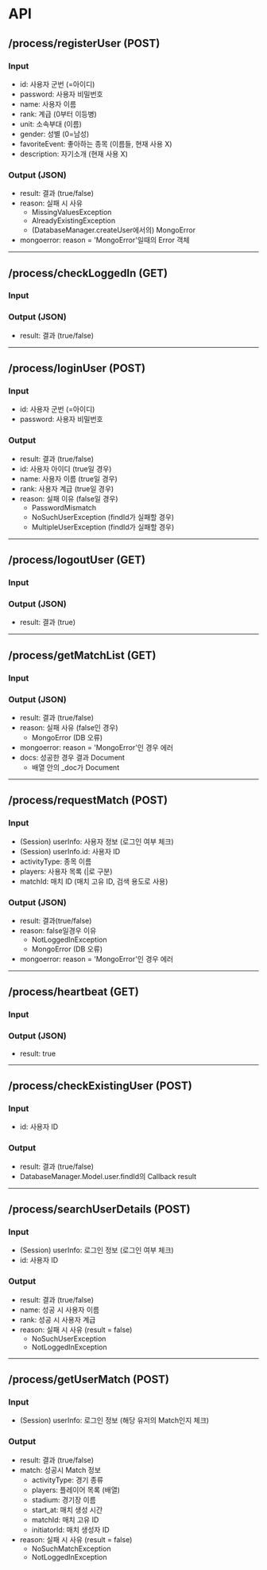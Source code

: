 # API

## /process/registerUser (POST)
### Input
- id: 사용자 군번 (=아이디)
- password: 사용자 비밀번호
- name: 사용자 이름
- rank: 계급 (0부터 이등병)
- unit: 소속부대 (이름)
- gender: 성별 (0=남성)
- favoriteEvent: 좋아하는 종목 (이름들, 현재 사용 X)
- description: 자기소개 (현재 사용 X)

### Output (JSON)
- result: 결과 (true/false)
- reason: 실패 시 사유 
    - MissingValuesException
    - AlreadyExistingException
    - (DatabaseManager.createUser에서의) MongoError
- mongoerror: reason = 'MongoError'일때의 Error 객체

---

## /process/checkLoggedIn (GET)
### Input

### Output (JSON)
- result: 결과 (true/false)

---

## /process/loginUser (POST)
### Input
- id: 사용자 군번 (=아이디)
- password: 사용자 비밀번호

### Output
- result: 결과 (true/false)
- id: 사용자 아이디 (true일 경우)
- name: 사용자 이름 (true일 경우)
- rank: 사용자 계급 (true일 경우)
- reason: 실패 이유 (false일 경우)
    - PasswordMismatch
    - NoSuchUserException (findId가 실패할 경우)
    - MultipleUserException (findId가 실패할 경우)

---

## /process/logoutUser (GET)
### Input

### Output (JSON)
- result: 결과 (true)

---

## /process/getMatchList (GET)
### Input

### Output (JSON)
- result: 결과 (true/false)
- reason: 실패 사유 (false인 경우)
    - MongoError (DB 오류)
- mongoerror: reason = 'MongoError'인 경우 에러
- docs: 성공한 경우 결과 Document
    - 배열 안의 _doc가 Document

---

## /process/requestMatch (POST)
### Input
- (Session) userInfo: 사용자 정보 (로그인 여부 체크)
- (Session) userInfo.id: 사용자 ID
- activityType: 종목 이름
- players: 사용자 목록 (|로 구분)
- matchId: 매치 ID (매치 고유 ID, 검색 용도로 사용)

### Output (JSON)
- result: 결과(true/false)
- reason: false일경우 이유
    - NotLoggedInException
    - MongoError (DB 오류)
- mongoerror: reason = 'MongoError'인 경우 에러

---

## /process/heartbeat (GET)
### Input

### Output (JSON)
- result: true

---

## /process/checkExistingUser (POST)
### Input
- id: 사용자 ID

### Output
- result: 결과 (true/false)
- DatabaseManager.Model.user.findId의 Callback result

---

## /process/searchUserDetails (POST)
### Input
- (Session) userInfo: 로그인 정보 (로그인 여부 체크)
- id: 사용자 ID

### Output
- result: 결과 (true/false)
- name: 성공 시 사용자 이름
- rank: 성공 시 사용자 계급
- reason: 실패 시 사유 (result = false)
    - NoSuchUserException
    - NotLoggedInException

---

## /process/getUserMatch (POST)
### Input
- (Session) userInfo: 로그인 정보 (해당 유저의 Match인지 체크)

### Output
- result: 결과 (true/false)
- match: 성공시 Match 정보
    - activityType: 경기 종류
    - players: 플레이어 목록 (배열)
    - stadium: 경기장 이름
    - start_at: 매치 생성 시간
    - matchId: 매치 고유 ID
    - initiatorId: 매치 생성자 ID
- reason: 실패 시 사유 (result = false)
    - NoSuchMatchException
    - NotLoggedInException